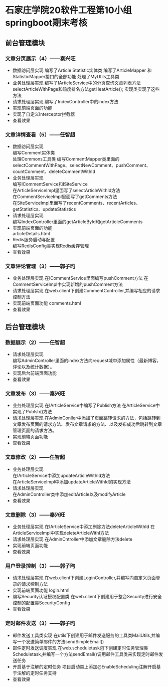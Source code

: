 # 石家庄学院20软件工程第10小组springboot期末考核
## 前台管理模块
### 文章分页展示（4）——秦兴旺
* 数据访问层实现
编写了Article Statistic实体类
编写了ArticleMapper 和StatisticMapper接口的全部功能
处理了MyUtils工具类
* 业务处理层实现
编写了IArticleService中的分页查询文章列表方法selectArticleWithPage和热度排名方法getHeatArticle();
实现类实现了这些方法
* 请求处理层实现
编写了IndexController中的index方法
* 实现前端页面的功能
* 实现了自定义Interceptor拦截器
* 查看效果
### 文章详情查看（5）——任智超
* 数据访问层实现  
编写Comment实体类  
处理Commons工具类
编写CommentMapper类里面的selectCommentWithPage、selectNewComment、pushComment、countComment、deleteCommentWithId
* 业务处理层实现  
编写ICommentService和ISiteService  
在ArticleServiceImpl里面写了selectArticleWithId方法  
在CommentServiceImpl里面写了getComments方法  
在SiteServiceImpl里面写了recentComments、recentArticles、getStatistics、updateStatistics
* 请求处理层实现  
编写IndexController里面的getArticleById和getArticleComments
* 实现前端页面的功能  
articleDetails.html
* Redis服务启动与配置  
编写RedisConfig类实现Redis缓存管理
* 查看效果
### 文章评论管理（3）——郭子昀
* 业务处理层实现
  在ICommentService里面编写pushComment方法 
  在CommentServiceImpl中实现新增的pushComment方法
* 请求处理层实现
  在web.client下创建CommentController,并编写相应的请求控制方法
* 实现前端页面功能
  comments.html
* 查看效果
## 后台管理模块
### 数据展示（2）——任智超
* 请求处理层实现  
编写AdminController里面的index方法向request域中添加属性（最新博客，评论以及统计数据）。
* 实现后台前端页面功能
* 查看效果
### 文章发布（3）——秦兴旺
* 业务处理层实现
在IArticleService中编写了Publish方法
在ArticleService中实现了Publsh()方法
* 请求处理层实现
在AdminConller中添加了页面跳转请求的方法，包括跳转到文章发布页面的请求方法、发布文章请求的方法、以及发布成功后跳转到文章管理页面的请求方法。
* 实现前端页面功能
* 查看效果
### 文章修改（2）——任智超
* 业务处理层实现  
在IArticleService中添加updateArticleWithId方法  
在ArticleServiceImpl中添加updateArticleWithId的实现方法
* 请求处理层实现  
在AdminController类中添加editArticle以及modifyArticle
* 查看效果
### 文章删除（3）——秦兴旺
* 业务处理层实现
在IArticleService中添加删除方法deleteArticleWithId
在ArticleServiceImpl中实现deleteArticleWithI方法
* 请求处理层实现
在AdminCntroller中添加文章删除方法delete
* 实现前端页面功能
* 查看效果
### 用户登录控制（3）——郭子昀
* 请求处理层实现
  在web.client下创建LoginController,并编写向自定义页面登录的请求控制方法
* 实现前端页面功能
  login.html
* 编写Security认证授权配置类
  在web.client下创建用于整合Security进行安全控制的配置类SecurityConfig
* 查看效果
### 定时邮件发送（3）——郭子昀
* 邮件发送工具类实现
  在utils下创建用于邮件发送服务的工具类MailUtils,并编写一个发送简单邮件的方法sendSimpleEmail()
* 邮件定时发送调度实现
  在web.scheduletask包下创建定时任务管理类Scheduletask,并编写一个方法sendEmail()调用邮件工具类来实现定时邮件发送任务
* 开启基于注解的定时任务
  项目启动类上添加@EnableScheduling注解开启基于注解的定时任务支持
* 查看效果

